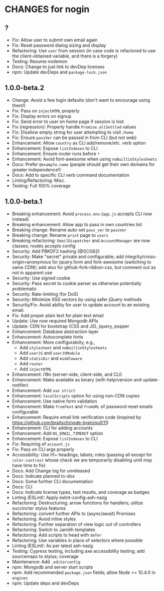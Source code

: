 # CHANGES for nogin

## ?

- Fix: Allow user to submit own email again
- Fix: Reset password dialog sizing and display
- Refactoring: Use `user` from session (in case code is refactored to use
    the client-obtained variable, and there is a forgery)
- Testing: Resume nodemon
- Docs: Change to just link to devDep licenses
- npm: Update devDeps and `package-lock.json`

## 1.0.0-beta.2

- Change: Avoid a few login defaults (don't want to encourage using them!)
- Fix: Pass on `injectHTML` properly
- Fix: Display errors on signup
- Fix: Send error to user on home page if session is lost
- Fix (regression): Properly handle `Promise.allSettled` values
- Fix: Disallow empty string for user attempting to visit `/home`
- Fix: Ensure `passVer` can be passed in from CLI (but not web)
- Enhancement: Allow `country` as CLI add/remove/etc. verb option
- Enhancement: Expose `listIndexes` to CLI
- Enhancement: Ensure router runs before `*`
- Enhancement: Avoid font-awesome when using `noBuiltinStylesheets`
- Docs: Prefer `@example.name` (people should get their own domains for
    greater independence!)
- Docs: Add to specific CLI verb command documentation
- Linting/Refactoring: Misc.
- Testing: Full 100% coverage

## 1.0.0-beta.1

- Breaking enhancement: Avoid `process.env` (`app.js` accepts CLI now instead)
- Breaking enhancement: Allow app to pass in own countries list
- Breaking change: Rename auto-set `pass_ver` to `passVer`
- Breaking change: Rename `print` page to `users`
- Breaking refactoring: `EmailDispatcher` and `AccountManager` are now classes;
  routes accepts config
- Security: Add PBKDF2 hashing (@SCG82)
- Security: Make "secret" private and configurable; add
  integrity/cross-origin=anonymous for jquery.form and font-awesome
  (switching to same CDN); add also for github-fork-ribbon-css, but comment
  out as not in apparent use
- Security: Use signed cookie
- Security: Pass secret to cookie parser as otherwise potentially problematic
- Security: Rate-limiting (for DoS)
- Security: Minimize XSS vectors by using safer jQuery methods
- Security/Fix: Avoid ability for user to update account to an existing email.
- Fix: Add proper plain text for plain text email
- Update: Use now required Mongodb APIs
- Update: CDN for bootstrap (CSS and JS), jquery, popper
- Enhancement: Database abstraction layer
- Enhancement: Autocomplete hints
- Enhancement: More configurabiity, e.g.,
    - Add `stylesheet` and `noBuiltinStylesheets`
    - Add `userJS` and `userJSModule`
    - Add `staticDir` and `middleware`
    - Add `router`
    - Add `injectHTML`
- Enhancement: i18n (server-side, client-side, and CLI)
- Enhancement: Make available as binary (with help/version and
  update-notifier)
- Enhancement: Add `use strict`
- Enhancement: `localScripts` option for using non-CDN copies
- Enhancement: Use native form validation
- Enhancement: Make `fromText` and `fromURL` of password reset emails
  configurable
- Enhancement: Require email link verification code (inspired by
  <https://github.com/braitsch/node-login/pull/11>)
- Enhancement: CLI for adding accounts
- Enhancement: Add `NS_EMAIL_TIMEOUT` option
- Enhancement: Expose `listIndexes` to CLI
- Fix: Requiring of `account.js`
- Fix: Pass on CLI args properly
- Accessibility: Use h1+ headings; labels; roles (passing all
  except for `color-contrast` whose check we are temporarily disabling
  until may have time to fix)
- Docs: Add Change log for unreleased
- Docs: Indicate planned to-dos
- Docs: Some further CLI documentation
- Docs: CLI
- Docs: Indicate license types, test results, and coverage as badges
- Linting (ESLint): Apply eslint-config-ash-nazg
- Refactoring: Destructuring; arrow functions for handlers;
  utilize succincter stylus features
- Refactoring: convert further APIs to (async/await) Promises
- Refactoring: Avoid inline styles
- Refactoring: Further separation of view logic out of controllers
- Refactoring: Switch to Jamilih templates
- Refactoring: Add scripts to head with `defer`
- Refactoring: Use variables in place of selectors where possible
- Linting (ESLint): As per latest ash-nazg
- Testing: Cypress testing, including axe accessibility testing;
  add sourcemaps to stylus; coverage
- Maintenance: Add `.editorconfig`
- npm: Mongodb and server start scripts
- npm: Add recommended `package.json` fields; allow Node >= 10.4.0 in `engines`
- npm: Update deps and devDeps
